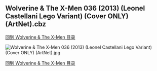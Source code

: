 ## Wolverine & The X-Men 036 (2013) (Leonel Castellani Lego Variant) (Cover ONLY) (ArtNet).cbz


[回到 Wolverine & The X-Men 目录](https://github.com/alicewish/markdown/blob/master/series/Wolverine-X-Men.md)


![Wolverine & The X-Men 036 (2013) (Leonel Castellani Lego Variant) (Cover ONLY) (ArtNet).jpg](https://wx1.sinaimg.cn/large/6a9fdecaly1fr0yoltkz6j21401p5165.jpg)

[回到 Wolverine & The X-Men 目录](https://github.com/alicewish/markdown/blob/master/series/Wolverine-X-Men.md)

